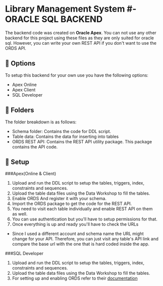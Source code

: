 # Library Management System #- ORACLE SQL BACKEND
The backend code was created on **Oracle Apex**. You can not use any other backend for this project using these files as they are only suited for oracle sql. However, you can write your own REST API if you don't want to use the ORDS API.

## :scroll: Options

  To setup this backend for your own use you have the following options:
  * Apex Online
  * Apex Client
  * SQL Developer

## :open_file_folder: Folders

  The folder breakdown is as follows:
  * Schema folder: Contains the code for DDL script.
  * Table data: Contains the data for inserting into tables
  * ORDS REST API: Contains the REST API utility package. This package contains the API code.

## :wrench: Setup

###Apex(Online & Client)

1. Upload and run the DDL script to setup the tables, triggers, index, constraints and sequences.
2. Upload the table data files using the Data Workshop to fill the tables.
3. Enable ORDS And register it with your schema.
4. Import the ORDS package to get the code for the REST API.
5. You need to visit each table individually and enable REST API on them as well.
6. You can use authentication but you'll have to setup permissions for that.
7. Once everything is up and ready you'll have to check the URLs
* Since I used a different account and schema name the URL might change for your API. Therefore, you can just visit any table's API link and compare the base url with the one that is hard coded inside the app.

###SQL Developer
1. Upload and run the DDL script to setup the tables, triggers, index, constraints and sequences.
2. Upload the table data files using the Data Workshop to fill the tables.
3. For setting up and enabling ORDS refer to their [documentation](https://www.oracle.com/webfolder/technetwork/tutorials/obe/db/ords/r30/Install_Administer_ORDS/Install_Administer_ORDS.html "Setup ORDS")